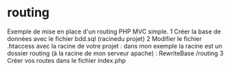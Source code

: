 # routing
Exemple de mise en place d'un routing PHP MVC simple.
1 Créer la base de données avec le fichier bdd.sql (racinedu projet)
2 Modifier le fichier .htaccess avec la racine de votre projet :
dans mon exemple la racine est un dossier routing (à la racine de 
mon serveur apache) : RewriteBase /routing
3 Créer vos routes dans le fichier index.php
